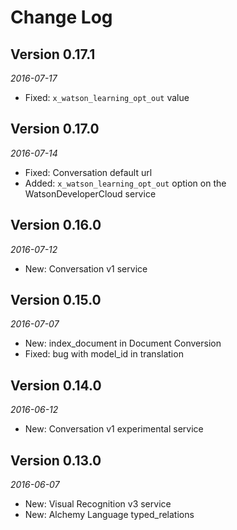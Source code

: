 Change Log
==========

## Version 0.17.1

_2016-07-17_

* Fixed: `x_watson_learning_opt_out` value

## Version 0.17.0

_2016-07-14_

* Fixed: Conversation default url
* Added: `x_watson_learning_opt_out` option on the WatsonDeveloperCloud service

## Version 0.16.0

_2016-07-12_

* New: Conversation v1 service

## Version 0.15.0

_2016-07-07_

* New: index_document in Document Conversion
* Fixed: bug with model_id in translation

## Version 0.14.0

_2016-06-12_

* New: Conversation v1 experimental service

## Version 0.13.0

_2016-06-07_

 * New: Visual Recognition v3 service
 * New: Alchemy Language typed_relations
